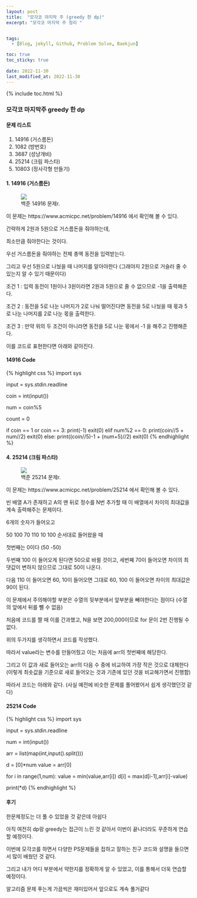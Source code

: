 ```yaml
---
layout: post
title:  "모각코 마지막 주 (greedy 한 dp)"
excerpt: "모각코 마지막 주 정리 "


tags:
  - [Blog, jekyll, Github, Problem Solve, Baekjun]

toc: true
toc_sticky: true
 
date: 2022-11-30
last_modified_at: 2022-11-30
---
```

{% include toc.html %}

### 모각코 마지막주 greedy 한 dp
#### 문제 리스트
1. 14916 (거스름돈)
2. 1082 (방번호)
3. 3687 (성냥개비)
4. 25214 (크림 파스타)
5. 10803 (정사각형 만들기)

#### 1. 14916 (거스름돈)
<figure>
<a href= /assets/img/백준 문제 1.png"><img src= /assets/img/백준 문제 1.png"></a>
<figcaption>백준 14916 문제r</a>.</figcaption>
</figure>
이 문제는 https://www.acmicpc.net/problem/14916 에서 확인해 볼 수 있다.

간략하게 2원과 5원으로 거스름돈을 줘야하는데,

최소만큼 줘야한다는 것이다.

우선 거스름돈을 줘야하는 전체 총액 동전을 입력받는다.

그리고 우선 5원으로 나눴을 때 나머지를 알아야한다 (그래야지 2원으로 거슬러 줄 수 있는지 알 수 있기 때문이다)

조건 1 : 입력 동전이 1원이나 3원이라면 2원과 5원으로 줄 수 없으므로 -1을 출력해준다.

조건 2 : 동전을 5로 나눈 나머지가 2로 나눠 떨어진다면 동전을 5로 나눴을 때 몫과 5로 나눈 나머지를 2로 나눈 몫을 출력한다.

조건 3 : 만약 위의 두 조건이 아니라면 동전을 5로 나눈 몫에서 -1 을 해주고 진행해준다.

 이를 코드로 표현한다면 아래와 같아진다.
#### 14916 Code

{% highlight css %}
import sys

input = sys.stdin.readline

coin = int(input())

num = coin%5

count = 0

if coin == 1 or coin == 3:
    print(-1)
    exit(0)
elif num%2 == 0:
    print(coin//5 + num//2)
    exit(0)
else:
    print((coin//5)-1 + (num+5)//2)
    exit(0)
{% endhighlight %}



#### 4. 25214 (크림 파스타)
<figure>
<a href= /assets/img/백준 문제 2.png"><img src= /assets/img/백준 문제 2.png"></a>
<figcaption>백준 25214 문제r</a>.</figcaption>
</figure>
이 문제는 https://www.acmicpc.net/problem/25214 에서 확인해 볼 수 있다.

빈 배열 A가 존재하고 A의 맨 뒤로 정수를 N번 추가할 때 이 배열에서 차이의 최대값을 계속 출력해주는 문제이다.

6개의 숫자가 들어오고

50 100 70 110 10 100 순서대로 들어왔을 때 

첫번째는 0이다 (50 -50)

두번째 100 이 들어오게 된다면 50으로 바뀔 것이고, 세번째 70이 들어오면 차이의 최댓값이 변하지 않으므로 그대로 50이 나온다.

다음 110 이 들어오면 60, 10이 들어오면 그대로 60, 100 이 들어오면 차이의 최대값은 90이 된다. 

이 문제에서 주의해야할 부분은 수열의 뒷부분에서 앞부분을 빼야한다는 점이다 (수열의 앞에서 뒤를 뺄 수 없음)

처음에 코드를 짤 때 이를 간과했고, N을 보면 200,000이므로 for 문이 2번 진행될 수 없다.

위의 두가지를 생각하면서 코드를 작성했다.

따라서 value라는 변수를 만들어줬고 이는 처음에 arr의 첫번째에 해당한다.

그리고 이 값과 새로 들어오는 arr의 다음 수 중에 비교하여 가장 작은 것으로 대체한다 (이렇게 최솟값을 기준으로 새로 들어오는 것과 기존에 있던 것을 비교해가면서 진행함)

따라서 코드는 아래와 같다. (사실 예전에 비슷한 문제를 풀어봤어서 쉽게 생각했던것 같다)
#### 25214 Code

{% highlight css %}
import sys

input = sys.stdin.readline

num = int(input())

arr = list(map(int,input().split()))

d = [0]*num
value = arr[0]


for i in range(1,num):
    value = min(value,arr[i])
    d[i] = max(d[i-1],arr[i]-value)


print(*d)
{% endhighlight %}


#### 후기
한문제정도는 더 풀 수 있었을 것 같은데 아쉽다 

아직 여전히 dp랑 greedy는 접근이 느린 것 같아서 이번이 끝나더라도 꾸준하게 연습할 예정이다.

이번에 모각코를 하면서 다양한 PS문제들을 접하고 잘하는 친구 코드와 설명을 들으면서 많이 배웠던 것 같다.

그리고 내가 어디 부분에서 약한지를 정확하게 알 수 있었고, 이를 통해서 더욱 연습할 예정이다.

알고리즘 문제 푸는게 가끔씩은 재미있어서 앞으로도 계속 풀거같다